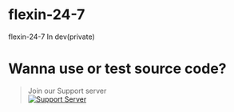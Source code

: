 # flexin-24-7
flexin-24-7
In dev(private)
# Wanna use or test source code?
> Join our Support server
<br> [![Support Server](https://img.shields.io/discord/834390097621286922.svg?label=Discord&logo=Discord&colorB=7289da&style=for-the-badge)](https://discord.gg/cFk7VsfkZS)
